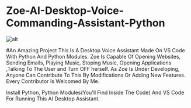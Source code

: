 # Zoe-AI-Desktop-Voice-Commanding-Assistant-Python

![alt](https://github.com/anujdube12/Zoe-AI-Desktop-Voice-Assistant-Python/blob/master/zoe.jpg)



#An Amazing Project
This Is A Desktop Voice Assistant Made On VS Code With Python And Python Modules. 
Zoe Is Capable Of Opening Websites, Sending Emails, Playing Music, Stoping Music, Opening Applications ,Talking To The User and Turn OFF herself. 
As Zoe Is Under Developing, Anyone Can Contribute To This By Modifications Or Adding New Features. 
Every Contributor Is Welcomed By Me.

Install Python, Python Modules(You'll Find Inside The Code) And VS Code For Running This AI Desktop Assistant.
